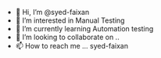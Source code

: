 - 👋 Hi, I’m @syed-faixan
- 👀 I’m interested in Manual Testing
- 🌱 I’m currently learning Automation testing
- 💞️ I’m looking to collaborate on ..
- 📫 How to reach me ... syed-faixan

<!---
syed-faixan/syed-faixan is a ✨ special ✨ repository because its `README.md` (this file) appears on your GitHub profile.
You can click the Preview link to take a look at your changes.
--->
